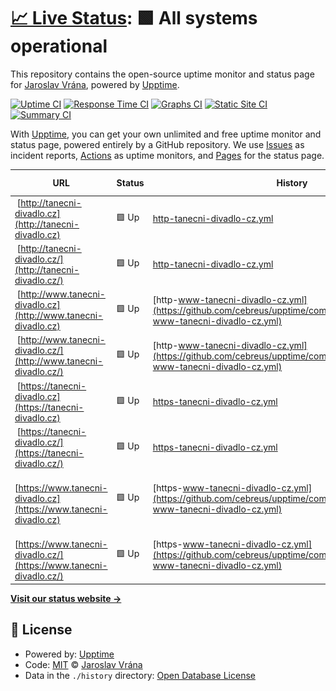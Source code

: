 # [📈 Live Status](https://upptime.cebre.us): <!--live status--> **🟩 All systems operational**

This repository contains the open-source uptime monitor and status page for [Jaroslav Vrána](https://www.cebre.us/), powered by [Upptime](https://github.com/upptime/upptime).

[![Uptime CI](https://github.com/cebreus/upptime/workflows/Uptime%20CI/badge.svg)](https://github.com/cebreus/upptime/actions?query=workflow%3A%22Uptime+CI%22)
[![Response Time CI](https://github.com/cebreus/upptime/workflows/Response%20Time%20CI/badge.svg)](https://github.com/cebreus/upptime/actions?query=workflow%3A%22Response+Time+CI%22)
[![Graphs CI](https://github.com/cebreus/upptime/workflows/Graphs%20CI/badge.svg)](https://github.com/cebreus/upptime/actions?query=workflow%3A%22Graphs+CI%22)
[![Static Site CI](https://github.com/cebreus/upptime/workflows/Static%20Site%20CI/badge.svg)](https://github.com/cebreus/upptime/actions?query=workflow%3A%22Static+Site+CI%22)
[![Summary CI](https://github.com/cebreus/upptime/workflows/Summary%20CI/badge.svg)](https://github.com/cebreus/upptime/actions?query=workflow%3A%22Summary+CI%22)

With [Upptime](https://upptime.js.org), you can get your own unlimited and free uptime monitor and status page, powered entirely by a GitHub repository. We use [Issues](https://github.com/cebreus/upptime/issues) as incident reports, [Actions](https://github.com/cebreus/upptime/actions) as uptime monitors, and [Pages](https://upptime.cebre.us) for the status page.

<!--start: status pages-->
<!-- This summary is generated by Upptime (https://github.com/upptime/upptime) -->
<!-- Do not edit this manually, your changes will be overwritten -->
<!-- prettier-ignore -->
| URL | Status | History | Response Time | Uptime |
| --- | ------ | ------- | ------------- | ------ |
| <img alt="" src="https://favicons.githubusercontent.com/tanecni-divadlo.cz" height="13"> [http://tanecni-divadlo.cz](http://tanecni-divadlo.cz) | 🟩 Up | [http-tanecni-divadlo-cz.yml](https://github.com/cebreus/upptime/commits/HEAD/history/http-tanecni-divadlo-cz.yml) | <details><summary><img alt="Response time graph" src="./graphs/http-tanecni-divadlo-cz/response-time-week.png" height="20"> 421ms</summary><br><a href="https://upptime.cebre.us/history/http-tanecni-divadlo-cz"><img alt="Response time 421" src="https://img.shields.io/endpoint?url=https%3A%2F%2Fraw.githubusercontent.com%2Fcebreus%2Fupptime%2FHEAD%2Fapi%2Fhttp-tanecni-divadlo-cz%2Fresponse-time.json"></a><br><a href="https://upptime.cebre.us/history/http-tanecni-divadlo-cz"><img alt="24-hour response time 421" src="https://img.shields.io/endpoint?url=https%3A%2F%2Fraw.githubusercontent.com%2Fcebreus%2Fupptime%2FHEAD%2Fapi%2Fhttp-tanecni-divadlo-cz%2Fresponse-time-day.json"></a><br><a href="https://upptime.cebre.us/history/http-tanecni-divadlo-cz"><img alt="7-day response time 421" src="https://img.shields.io/endpoint?url=https%3A%2F%2Fraw.githubusercontent.com%2Fcebreus%2Fupptime%2FHEAD%2Fapi%2Fhttp-tanecni-divadlo-cz%2Fresponse-time-week.json"></a><br><a href="https://upptime.cebre.us/history/http-tanecni-divadlo-cz"><img alt="30-day response time 421" src="https://img.shields.io/endpoint?url=https%3A%2F%2Fraw.githubusercontent.com%2Fcebreus%2Fupptime%2FHEAD%2Fapi%2Fhttp-tanecni-divadlo-cz%2Fresponse-time-month.json"></a><br><a href="https://upptime.cebre.us/history/http-tanecni-divadlo-cz"><img alt="1-year response time 421" src="https://img.shields.io/endpoint?url=https%3A%2F%2Fraw.githubusercontent.com%2Fcebreus%2Fupptime%2FHEAD%2Fapi%2Fhttp-tanecni-divadlo-cz%2Fresponse-time-year.json"></a></details> | <details><summary><a href="https://upptime.cebre.us/history/http-tanecni-divadlo-cz">0.19%</a></summary><a href="https://upptime.cebre.us/history/http-tanecni-divadlo-cz"><img alt="All-time uptime 0.19%" src="https://img.shields.io/endpoint?url=https%3A%2F%2Fraw.githubusercontent.com%2Fcebreus%2Fupptime%2FHEAD%2Fapi%2Fhttp-tanecni-divadlo-cz%2Fuptime.json"></a><br><a href="https://upptime.cebre.us/history/http-tanecni-divadlo-cz"><img alt="24-hour uptime 0.19%" src="https://img.shields.io/endpoint?url=https%3A%2F%2Fraw.githubusercontent.com%2Fcebreus%2Fupptime%2FHEAD%2Fapi%2Fhttp-tanecni-divadlo-cz%2Fuptime-day.json"></a><br><a href="https://upptime.cebre.us/history/http-tanecni-divadlo-cz"><img alt="7-day uptime 0.19%" src="https://img.shields.io/endpoint?url=https%3A%2F%2Fraw.githubusercontent.com%2Fcebreus%2Fupptime%2FHEAD%2Fapi%2Fhttp-tanecni-divadlo-cz%2Fuptime-week.json"></a><br><a href="https://upptime.cebre.us/history/http-tanecni-divadlo-cz"><img alt="30-day uptime 0.19%" src="https://img.shields.io/endpoint?url=https%3A%2F%2Fraw.githubusercontent.com%2Fcebreus%2Fupptime%2FHEAD%2Fapi%2Fhttp-tanecni-divadlo-cz%2Fuptime-month.json"></a><br><a href="https://upptime.cebre.us/history/http-tanecni-divadlo-cz"><img alt="1-year uptime 0.19%" src="https://img.shields.io/endpoint?url=https%3A%2F%2Fraw.githubusercontent.com%2Fcebreus%2Fupptime%2FHEAD%2Fapi%2Fhttp-tanecni-divadlo-cz%2Fuptime-year.json"></a></details>
| <img alt="" src="https://favicons.githubusercontent.com/tanecni-divadlo.cz" height="13"> [http://tanecni-divadlo.cz/](http://tanecni-divadlo.cz/) | 🟩 Up | [http-tanecni-divadlo-cz.yml](https://github.com/cebreus/upptime/commits/HEAD/history/http-tanecni-divadlo-cz.yml) | <details><summary><img alt="Response time graph" src="./graphs/http-tanecni-divadlo-cz/response-time-week.png" height="20"> 421ms</summary><br><a href="https://upptime.cebre.us/history/http-tanecni-divadlo-cz"><img alt="Response time 421" src="https://img.shields.io/endpoint?url=https%3A%2F%2Fraw.githubusercontent.com%2Fcebreus%2Fupptime%2FHEAD%2Fapi%2Fhttp-tanecni-divadlo-cz%2Fresponse-time.json"></a><br><a href="https://upptime.cebre.us/history/http-tanecni-divadlo-cz"><img alt="24-hour response time 421" src="https://img.shields.io/endpoint?url=https%3A%2F%2Fraw.githubusercontent.com%2Fcebreus%2Fupptime%2FHEAD%2Fapi%2Fhttp-tanecni-divadlo-cz%2Fresponse-time-day.json"></a><br><a href="https://upptime.cebre.us/history/http-tanecni-divadlo-cz"><img alt="7-day response time 421" src="https://img.shields.io/endpoint?url=https%3A%2F%2Fraw.githubusercontent.com%2Fcebreus%2Fupptime%2FHEAD%2Fapi%2Fhttp-tanecni-divadlo-cz%2Fresponse-time-week.json"></a><br><a href="https://upptime.cebre.us/history/http-tanecni-divadlo-cz"><img alt="30-day response time 421" src="https://img.shields.io/endpoint?url=https%3A%2F%2Fraw.githubusercontent.com%2Fcebreus%2Fupptime%2FHEAD%2Fapi%2Fhttp-tanecni-divadlo-cz%2Fresponse-time-month.json"></a><br><a href="https://upptime.cebre.us/history/http-tanecni-divadlo-cz"><img alt="1-year response time 421" src="https://img.shields.io/endpoint?url=https%3A%2F%2Fraw.githubusercontent.com%2Fcebreus%2Fupptime%2FHEAD%2Fapi%2Fhttp-tanecni-divadlo-cz%2Fresponse-time-year.json"></a></details> | <details><summary><a href="https://upptime.cebre.us/history/http-tanecni-divadlo-cz">0.19%</a></summary><a href="https://upptime.cebre.us/history/http-tanecni-divadlo-cz"><img alt="All-time uptime 0.19%" src="https://img.shields.io/endpoint?url=https%3A%2F%2Fraw.githubusercontent.com%2Fcebreus%2Fupptime%2FHEAD%2Fapi%2Fhttp-tanecni-divadlo-cz%2Fuptime.json"></a><br><a href="https://upptime.cebre.us/history/http-tanecni-divadlo-cz"><img alt="24-hour uptime 0.19%" src="https://img.shields.io/endpoint?url=https%3A%2F%2Fraw.githubusercontent.com%2Fcebreus%2Fupptime%2FHEAD%2Fapi%2Fhttp-tanecni-divadlo-cz%2Fuptime-day.json"></a><br><a href="https://upptime.cebre.us/history/http-tanecni-divadlo-cz"><img alt="7-day uptime 0.19%" src="https://img.shields.io/endpoint?url=https%3A%2F%2Fraw.githubusercontent.com%2Fcebreus%2Fupptime%2FHEAD%2Fapi%2Fhttp-tanecni-divadlo-cz%2Fuptime-week.json"></a><br><a href="https://upptime.cebre.us/history/http-tanecni-divadlo-cz"><img alt="30-day uptime 0.19%" src="https://img.shields.io/endpoint?url=https%3A%2F%2Fraw.githubusercontent.com%2Fcebreus%2Fupptime%2FHEAD%2Fapi%2Fhttp-tanecni-divadlo-cz%2Fuptime-month.json"></a><br><a href="https://upptime.cebre.us/history/http-tanecni-divadlo-cz"><img alt="1-year uptime 0.19%" src="https://img.shields.io/endpoint?url=https%3A%2F%2Fraw.githubusercontent.com%2Fcebreus%2Fupptime%2FHEAD%2Fapi%2Fhttp-tanecni-divadlo-cz%2Fuptime-year.json"></a></details>
| <img alt="" src="https://favicons.githubusercontent.com/www.tanecni-divadlo.cz" height="13"> [http://www.tanecni-divadlo.cz](http://www.tanecni-divadlo.cz) | 🟩 Up | [http-www-tanecni-divadlo-cz.yml](https://github.com/cebreus/upptime/commits/HEAD/history/http-www-tanecni-divadlo-cz.yml) | <details><summary><img alt="Response time graph" src="./graphs/http-www-tanecni-divadlo-cz/response-time-week.png" height="20"> 451ms</summary><br><a href="https://upptime.cebre.us/history/http-www-tanecni-divadlo-cz"><img alt="Response time 451" src="https://img.shields.io/endpoint?url=https%3A%2F%2Fraw.githubusercontent.com%2Fcebreus%2Fupptime%2FHEAD%2Fapi%2Fhttp-www-tanecni-divadlo-cz%2Fresponse-time.json"></a><br><a href="https://upptime.cebre.us/history/http-www-tanecni-divadlo-cz"><img alt="24-hour response time 451" src="https://img.shields.io/endpoint?url=https%3A%2F%2Fraw.githubusercontent.com%2Fcebreus%2Fupptime%2FHEAD%2Fapi%2Fhttp-www-tanecni-divadlo-cz%2Fresponse-time-day.json"></a><br><a href="https://upptime.cebre.us/history/http-www-tanecni-divadlo-cz"><img alt="7-day response time 451" src="https://img.shields.io/endpoint?url=https%3A%2F%2Fraw.githubusercontent.com%2Fcebreus%2Fupptime%2FHEAD%2Fapi%2Fhttp-www-tanecni-divadlo-cz%2Fresponse-time-week.json"></a><br><a href="https://upptime.cebre.us/history/http-www-tanecni-divadlo-cz"><img alt="30-day response time 451" src="https://img.shields.io/endpoint?url=https%3A%2F%2Fraw.githubusercontent.com%2Fcebreus%2Fupptime%2FHEAD%2Fapi%2Fhttp-www-tanecni-divadlo-cz%2Fresponse-time-month.json"></a><br><a href="https://upptime.cebre.us/history/http-www-tanecni-divadlo-cz"><img alt="1-year response time 451" src="https://img.shields.io/endpoint?url=https%3A%2F%2Fraw.githubusercontent.com%2Fcebreus%2Fupptime%2FHEAD%2Fapi%2Fhttp-www-tanecni-divadlo-cz%2Fresponse-time-year.json"></a></details> | <details><summary><a href="https://upptime.cebre.us/history/http-www-tanecni-divadlo-cz">28.33%</a></summary><a href="https://upptime.cebre.us/history/http-www-tanecni-divadlo-cz"><img alt="All-time uptime 28.33%" src="https://img.shields.io/endpoint?url=https%3A%2F%2Fraw.githubusercontent.com%2Fcebreus%2Fupptime%2FHEAD%2Fapi%2Fhttp-www-tanecni-divadlo-cz%2Fuptime.json"></a><br><a href="https://upptime.cebre.us/history/http-www-tanecni-divadlo-cz"><img alt="24-hour uptime 28.33%" src="https://img.shields.io/endpoint?url=https%3A%2F%2Fraw.githubusercontent.com%2Fcebreus%2Fupptime%2FHEAD%2Fapi%2Fhttp-www-tanecni-divadlo-cz%2Fuptime-day.json"></a><br><a href="https://upptime.cebre.us/history/http-www-tanecni-divadlo-cz"><img alt="7-day uptime 28.33%" src="https://img.shields.io/endpoint?url=https%3A%2F%2Fraw.githubusercontent.com%2Fcebreus%2Fupptime%2FHEAD%2Fapi%2Fhttp-www-tanecni-divadlo-cz%2Fuptime-week.json"></a><br><a href="https://upptime.cebre.us/history/http-www-tanecni-divadlo-cz"><img alt="30-day uptime 28.33%" src="https://img.shields.io/endpoint?url=https%3A%2F%2Fraw.githubusercontent.com%2Fcebreus%2Fupptime%2FHEAD%2Fapi%2Fhttp-www-tanecni-divadlo-cz%2Fuptime-month.json"></a><br><a href="https://upptime.cebre.us/history/http-www-tanecni-divadlo-cz"><img alt="1-year uptime 28.33%" src="https://img.shields.io/endpoint?url=https%3A%2F%2Fraw.githubusercontent.com%2Fcebreus%2Fupptime%2FHEAD%2Fapi%2Fhttp-www-tanecni-divadlo-cz%2Fuptime-year.json"></a></details>
| <img alt="" src="https://favicons.githubusercontent.com/www.tanecni-divadlo.cz" height="13"> [http://www.tanecni-divadlo.cz/](http://www.tanecni-divadlo.cz/) | 🟩 Up | [http-www-tanecni-divadlo-cz.yml](https://github.com/cebreus/upptime/commits/HEAD/history/http-www-tanecni-divadlo-cz.yml) | <details><summary><img alt="Response time graph" src="./graphs/http-www-tanecni-divadlo-cz/response-time-week.png" height="20"> 451ms</summary><br><a href="https://upptime.cebre.us/history/http-www-tanecni-divadlo-cz"><img alt="Response time 451" src="https://img.shields.io/endpoint?url=https%3A%2F%2Fraw.githubusercontent.com%2Fcebreus%2Fupptime%2FHEAD%2Fapi%2Fhttp-www-tanecni-divadlo-cz%2Fresponse-time.json"></a><br><a href="https://upptime.cebre.us/history/http-www-tanecni-divadlo-cz"><img alt="24-hour response time 451" src="https://img.shields.io/endpoint?url=https%3A%2F%2Fraw.githubusercontent.com%2Fcebreus%2Fupptime%2FHEAD%2Fapi%2Fhttp-www-tanecni-divadlo-cz%2Fresponse-time-day.json"></a><br><a href="https://upptime.cebre.us/history/http-www-tanecni-divadlo-cz"><img alt="7-day response time 451" src="https://img.shields.io/endpoint?url=https%3A%2F%2Fraw.githubusercontent.com%2Fcebreus%2Fupptime%2FHEAD%2Fapi%2Fhttp-www-tanecni-divadlo-cz%2Fresponse-time-week.json"></a><br><a href="https://upptime.cebre.us/history/http-www-tanecni-divadlo-cz"><img alt="30-day response time 451" src="https://img.shields.io/endpoint?url=https%3A%2F%2Fraw.githubusercontent.com%2Fcebreus%2Fupptime%2FHEAD%2Fapi%2Fhttp-www-tanecni-divadlo-cz%2Fresponse-time-month.json"></a><br><a href="https://upptime.cebre.us/history/http-www-tanecni-divadlo-cz"><img alt="1-year response time 451" src="https://img.shields.io/endpoint?url=https%3A%2F%2Fraw.githubusercontent.com%2Fcebreus%2Fupptime%2FHEAD%2Fapi%2Fhttp-www-tanecni-divadlo-cz%2Fresponse-time-year.json"></a></details> | <details><summary><a href="https://upptime.cebre.us/history/http-www-tanecni-divadlo-cz">28.34%</a></summary><a href="https://upptime.cebre.us/history/http-www-tanecni-divadlo-cz"><img alt="All-time uptime 28.34%" src="https://img.shields.io/endpoint?url=https%3A%2F%2Fraw.githubusercontent.com%2Fcebreus%2Fupptime%2FHEAD%2Fapi%2Fhttp-www-tanecni-divadlo-cz%2Fuptime.json"></a><br><a href="https://upptime.cebre.us/history/http-www-tanecni-divadlo-cz"><img alt="24-hour uptime 28.34%" src="https://img.shields.io/endpoint?url=https%3A%2F%2Fraw.githubusercontent.com%2Fcebreus%2Fupptime%2FHEAD%2Fapi%2Fhttp-www-tanecni-divadlo-cz%2Fuptime-day.json"></a><br><a href="https://upptime.cebre.us/history/http-www-tanecni-divadlo-cz"><img alt="7-day uptime 28.34%" src="https://img.shields.io/endpoint?url=https%3A%2F%2Fraw.githubusercontent.com%2Fcebreus%2Fupptime%2FHEAD%2Fapi%2Fhttp-www-tanecni-divadlo-cz%2Fuptime-week.json"></a><br><a href="https://upptime.cebre.us/history/http-www-tanecni-divadlo-cz"><img alt="30-day uptime 28.34%" src="https://img.shields.io/endpoint?url=https%3A%2F%2Fraw.githubusercontent.com%2Fcebreus%2Fupptime%2FHEAD%2Fapi%2Fhttp-www-tanecni-divadlo-cz%2Fuptime-month.json"></a><br><a href="https://upptime.cebre.us/history/http-www-tanecni-divadlo-cz"><img alt="1-year uptime 28.34%" src="https://img.shields.io/endpoint?url=https%3A%2F%2Fraw.githubusercontent.com%2Fcebreus%2Fupptime%2FHEAD%2Fapi%2Fhttp-www-tanecni-divadlo-cz%2Fuptime-year.json"></a></details>
| <img alt="" src="https://favicons.githubusercontent.com/tanecni-divadlo.cz" height="13"> [https://tanecni-divadlo.cz](https://tanecni-divadlo.cz) | 🟩 Up | [https-tanecni-divadlo-cz.yml](https://github.com/cebreus/upptime/commits/HEAD/history/https-tanecni-divadlo-cz.yml) | <details><summary><img alt="Response time graph" src="./graphs/https-tanecni-divadlo-cz/response-time-week.png" height="20"> 194ms</summary><br><a href="https://upptime.cebre.us/history/https-tanecni-divadlo-cz"><img alt="Response time 194" src="https://img.shields.io/endpoint?url=https%3A%2F%2Fraw.githubusercontent.com%2Fcebreus%2Fupptime%2FHEAD%2Fapi%2Fhttps-tanecni-divadlo-cz%2Fresponse-time.json"></a><br><a href="https://upptime.cebre.us/history/https-tanecni-divadlo-cz"><img alt="24-hour response time 194" src="https://img.shields.io/endpoint?url=https%3A%2F%2Fraw.githubusercontent.com%2Fcebreus%2Fupptime%2FHEAD%2Fapi%2Fhttps-tanecni-divadlo-cz%2Fresponse-time-day.json"></a><br><a href="https://upptime.cebre.us/history/https-tanecni-divadlo-cz"><img alt="7-day response time 194" src="https://img.shields.io/endpoint?url=https%3A%2F%2Fraw.githubusercontent.com%2Fcebreus%2Fupptime%2FHEAD%2Fapi%2Fhttps-tanecni-divadlo-cz%2Fresponse-time-week.json"></a><br><a href="https://upptime.cebre.us/history/https-tanecni-divadlo-cz"><img alt="30-day response time 194" src="https://img.shields.io/endpoint?url=https%3A%2F%2Fraw.githubusercontent.com%2Fcebreus%2Fupptime%2FHEAD%2Fapi%2Fhttps-tanecni-divadlo-cz%2Fresponse-time-month.json"></a><br><a href="https://upptime.cebre.us/history/https-tanecni-divadlo-cz"><img alt="1-year response time 194" src="https://img.shields.io/endpoint?url=https%3A%2F%2Fraw.githubusercontent.com%2Fcebreus%2Fupptime%2FHEAD%2Fapi%2Fhttps-tanecni-divadlo-cz%2Fresponse-time-year.json"></a></details> | <details><summary><a href="https://upptime.cebre.us/history/https-tanecni-divadlo-cz">28.35%</a></summary><a href="https://upptime.cebre.us/history/https-tanecni-divadlo-cz"><img alt="All-time uptime 28.35%" src="https://img.shields.io/endpoint?url=https%3A%2F%2Fraw.githubusercontent.com%2Fcebreus%2Fupptime%2FHEAD%2Fapi%2Fhttps-tanecni-divadlo-cz%2Fuptime.json"></a><br><a href="https://upptime.cebre.us/history/https-tanecni-divadlo-cz"><img alt="24-hour uptime 28.35%" src="https://img.shields.io/endpoint?url=https%3A%2F%2Fraw.githubusercontent.com%2Fcebreus%2Fupptime%2FHEAD%2Fapi%2Fhttps-tanecni-divadlo-cz%2Fuptime-day.json"></a><br><a href="https://upptime.cebre.us/history/https-tanecni-divadlo-cz"><img alt="7-day uptime 28.35%" src="https://img.shields.io/endpoint?url=https%3A%2F%2Fraw.githubusercontent.com%2Fcebreus%2Fupptime%2FHEAD%2Fapi%2Fhttps-tanecni-divadlo-cz%2Fuptime-week.json"></a><br><a href="https://upptime.cebre.us/history/https-tanecni-divadlo-cz"><img alt="30-day uptime 28.35%" src="https://img.shields.io/endpoint?url=https%3A%2F%2Fraw.githubusercontent.com%2Fcebreus%2Fupptime%2FHEAD%2Fapi%2Fhttps-tanecni-divadlo-cz%2Fuptime-month.json"></a><br><a href="https://upptime.cebre.us/history/https-tanecni-divadlo-cz"><img alt="1-year uptime 28.35%" src="https://img.shields.io/endpoint?url=https%3A%2F%2Fraw.githubusercontent.com%2Fcebreus%2Fupptime%2FHEAD%2Fapi%2Fhttps-tanecni-divadlo-cz%2Fuptime-year.json"></a></details>
| <img alt="" src="https://favicons.githubusercontent.com/tanecni-divadlo.cz" height="13"> [https://tanecni-divadlo.cz/](https://tanecni-divadlo.cz/) | 🟩 Up | [https-tanecni-divadlo-cz.yml](https://github.com/cebreus/upptime/commits/HEAD/history/https-tanecni-divadlo-cz.yml) | <details><summary><img alt="Response time graph" src="./graphs/https-tanecni-divadlo-cz/response-time-week.png" height="20"> 194ms</summary><br><a href="https://upptime.cebre.us/history/https-tanecni-divadlo-cz"><img alt="Response time 194" src="https://img.shields.io/endpoint?url=https%3A%2F%2Fraw.githubusercontent.com%2Fcebreus%2Fupptime%2FHEAD%2Fapi%2Fhttps-tanecni-divadlo-cz%2Fresponse-time.json"></a><br><a href="https://upptime.cebre.us/history/https-tanecni-divadlo-cz"><img alt="24-hour response time 194" src="https://img.shields.io/endpoint?url=https%3A%2F%2Fraw.githubusercontent.com%2Fcebreus%2Fupptime%2FHEAD%2Fapi%2Fhttps-tanecni-divadlo-cz%2Fresponse-time-day.json"></a><br><a href="https://upptime.cebre.us/history/https-tanecni-divadlo-cz"><img alt="7-day response time 194" src="https://img.shields.io/endpoint?url=https%3A%2F%2Fraw.githubusercontent.com%2Fcebreus%2Fupptime%2FHEAD%2Fapi%2Fhttps-tanecni-divadlo-cz%2Fresponse-time-week.json"></a><br><a href="https://upptime.cebre.us/history/https-tanecni-divadlo-cz"><img alt="30-day response time 194" src="https://img.shields.io/endpoint?url=https%3A%2F%2Fraw.githubusercontent.com%2Fcebreus%2Fupptime%2FHEAD%2Fapi%2Fhttps-tanecni-divadlo-cz%2Fresponse-time-month.json"></a><br><a href="https://upptime.cebre.us/history/https-tanecni-divadlo-cz"><img alt="1-year response time 194" src="https://img.shields.io/endpoint?url=https%3A%2F%2Fraw.githubusercontent.com%2Fcebreus%2Fupptime%2FHEAD%2Fapi%2Fhttps-tanecni-divadlo-cz%2Fresponse-time-year.json"></a></details> | <details><summary><a href="https://upptime.cebre.us/history/https-tanecni-divadlo-cz">28.35%</a></summary><a href="https://upptime.cebre.us/history/https-tanecni-divadlo-cz"><img alt="All-time uptime 28.35%" src="https://img.shields.io/endpoint?url=https%3A%2F%2Fraw.githubusercontent.com%2Fcebreus%2Fupptime%2FHEAD%2Fapi%2Fhttps-tanecni-divadlo-cz%2Fuptime.json"></a><br><a href="https://upptime.cebre.us/history/https-tanecni-divadlo-cz"><img alt="24-hour uptime 28.35%" src="https://img.shields.io/endpoint?url=https%3A%2F%2Fraw.githubusercontent.com%2Fcebreus%2Fupptime%2FHEAD%2Fapi%2Fhttps-tanecni-divadlo-cz%2Fuptime-day.json"></a><br><a href="https://upptime.cebre.us/history/https-tanecni-divadlo-cz"><img alt="7-day uptime 28.35%" src="https://img.shields.io/endpoint?url=https%3A%2F%2Fraw.githubusercontent.com%2Fcebreus%2Fupptime%2FHEAD%2Fapi%2Fhttps-tanecni-divadlo-cz%2Fuptime-week.json"></a><br><a href="https://upptime.cebre.us/history/https-tanecni-divadlo-cz"><img alt="30-day uptime 28.35%" src="https://img.shields.io/endpoint?url=https%3A%2F%2Fraw.githubusercontent.com%2Fcebreus%2Fupptime%2FHEAD%2Fapi%2Fhttps-tanecni-divadlo-cz%2Fuptime-month.json"></a><br><a href="https://upptime.cebre.us/history/https-tanecni-divadlo-cz"><img alt="1-year uptime 28.35%" src="https://img.shields.io/endpoint?url=https%3A%2F%2Fraw.githubusercontent.com%2Fcebreus%2Fupptime%2FHEAD%2Fapi%2Fhttps-tanecni-divadlo-cz%2Fuptime-year.json"></a></details>
| <img alt="" src="https://favicons.githubusercontent.com/www.tanecni-divadlo.cz" height="13"> [https://www.tanecni-divadlo.cz](https://www.tanecni-divadlo.cz) | 🟩 Up | [https-www-tanecni-divadlo-cz.yml](https://github.com/cebreus/upptime/commits/HEAD/history/https-www-tanecni-divadlo-cz.yml) | <details><summary><img alt="Response time graph" src="./graphs/https-www-tanecni-divadlo-cz/response-time-week.png" height="20"> 192ms</summary><br><a href="https://upptime.cebre.us/history/https-www-tanecni-divadlo-cz"><img alt="Response time 192" src="https://img.shields.io/endpoint?url=https%3A%2F%2Fraw.githubusercontent.com%2Fcebreus%2Fupptime%2FHEAD%2Fapi%2Fhttps-www-tanecni-divadlo-cz%2Fresponse-time.json"></a><br><a href="https://upptime.cebre.us/history/https-www-tanecni-divadlo-cz"><img alt="24-hour response time 192" src="https://img.shields.io/endpoint?url=https%3A%2F%2Fraw.githubusercontent.com%2Fcebreus%2Fupptime%2FHEAD%2Fapi%2Fhttps-www-tanecni-divadlo-cz%2Fresponse-time-day.json"></a><br><a href="https://upptime.cebre.us/history/https-www-tanecni-divadlo-cz"><img alt="7-day response time 192" src="https://img.shields.io/endpoint?url=https%3A%2F%2Fraw.githubusercontent.com%2Fcebreus%2Fupptime%2FHEAD%2Fapi%2Fhttps-www-tanecni-divadlo-cz%2Fresponse-time-week.json"></a><br><a href="https://upptime.cebre.us/history/https-www-tanecni-divadlo-cz"><img alt="30-day response time 192" src="https://img.shields.io/endpoint?url=https%3A%2F%2Fraw.githubusercontent.com%2Fcebreus%2Fupptime%2FHEAD%2Fapi%2Fhttps-www-tanecni-divadlo-cz%2Fresponse-time-month.json"></a><br><a href="https://upptime.cebre.us/history/https-www-tanecni-divadlo-cz"><img alt="1-year response time 192" src="https://img.shields.io/endpoint?url=https%3A%2F%2Fraw.githubusercontent.com%2Fcebreus%2Fupptime%2FHEAD%2Fapi%2Fhttps-www-tanecni-divadlo-cz%2Fresponse-time-year.json"></a></details> | <details><summary><a href="https://upptime.cebre.us/history/https-www-tanecni-divadlo-cz">28.34%</a></summary><a href="https://upptime.cebre.us/history/https-www-tanecni-divadlo-cz"><img alt="All-time uptime 28.34%" src="https://img.shields.io/endpoint?url=https%3A%2F%2Fraw.githubusercontent.com%2Fcebreus%2Fupptime%2FHEAD%2Fapi%2Fhttps-www-tanecni-divadlo-cz%2Fuptime.json"></a><br><a href="https://upptime.cebre.us/history/https-www-tanecni-divadlo-cz"><img alt="24-hour uptime 28.34%" src="https://img.shields.io/endpoint?url=https%3A%2F%2Fraw.githubusercontent.com%2Fcebreus%2Fupptime%2FHEAD%2Fapi%2Fhttps-www-tanecni-divadlo-cz%2Fuptime-day.json"></a><br><a href="https://upptime.cebre.us/history/https-www-tanecni-divadlo-cz"><img alt="7-day uptime 28.34%" src="https://img.shields.io/endpoint?url=https%3A%2F%2Fraw.githubusercontent.com%2Fcebreus%2Fupptime%2FHEAD%2Fapi%2Fhttps-www-tanecni-divadlo-cz%2Fuptime-week.json"></a><br><a href="https://upptime.cebre.us/history/https-www-tanecni-divadlo-cz"><img alt="30-day uptime 28.34%" src="https://img.shields.io/endpoint?url=https%3A%2F%2Fraw.githubusercontent.com%2Fcebreus%2Fupptime%2FHEAD%2Fapi%2Fhttps-www-tanecni-divadlo-cz%2Fuptime-month.json"></a><br><a href="https://upptime.cebre.us/history/https-www-tanecni-divadlo-cz"><img alt="1-year uptime 28.34%" src="https://img.shields.io/endpoint?url=https%3A%2F%2Fraw.githubusercontent.com%2Fcebreus%2Fupptime%2FHEAD%2Fapi%2Fhttps-www-tanecni-divadlo-cz%2Fuptime-year.json"></a></details>
| <img alt="" src="https://favicons.githubusercontent.com/www.tanecni-divadlo.cz" height="13"> [https://www.tanecni-divadlo.cz/](https://www.tanecni-divadlo.cz/) | 🟩 Up | [https-www-tanecni-divadlo-cz.yml](https://github.com/cebreus/upptime/commits/HEAD/history/https-www-tanecni-divadlo-cz.yml) | <details><summary><img alt="Response time graph" src="./graphs/https-www-tanecni-divadlo-cz/response-time-week.png" height="20"> 192ms</summary><br><a href="https://upptime.cebre.us/history/https-www-tanecni-divadlo-cz"><img alt="Response time 192" src="https://img.shields.io/endpoint?url=https%3A%2F%2Fraw.githubusercontent.com%2Fcebreus%2Fupptime%2FHEAD%2Fapi%2Fhttps-www-tanecni-divadlo-cz%2Fresponse-time.json"></a><br><a href="https://upptime.cebre.us/history/https-www-tanecni-divadlo-cz"><img alt="24-hour response time 192" src="https://img.shields.io/endpoint?url=https%3A%2F%2Fraw.githubusercontent.com%2Fcebreus%2Fupptime%2FHEAD%2Fapi%2Fhttps-www-tanecni-divadlo-cz%2Fresponse-time-day.json"></a><br><a href="https://upptime.cebre.us/history/https-www-tanecni-divadlo-cz"><img alt="7-day response time 192" src="https://img.shields.io/endpoint?url=https%3A%2F%2Fraw.githubusercontent.com%2Fcebreus%2Fupptime%2FHEAD%2Fapi%2Fhttps-www-tanecni-divadlo-cz%2Fresponse-time-week.json"></a><br><a href="https://upptime.cebre.us/history/https-www-tanecni-divadlo-cz"><img alt="30-day response time 192" src="https://img.shields.io/endpoint?url=https%3A%2F%2Fraw.githubusercontent.com%2Fcebreus%2Fupptime%2FHEAD%2Fapi%2Fhttps-www-tanecni-divadlo-cz%2Fresponse-time-month.json"></a><br><a href="https://upptime.cebre.us/history/https-www-tanecni-divadlo-cz"><img alt="1-year response time 192" src="https://img.shields.io/endpoint?url=https%3A%2F%2Fraw.githubusercontent.com%2Fcebreus%2Fupptime%2FHEAD%2Fapi%2Fhttps-www-tanecni-divadlo-cz%2Fresponse-time-year.json"></a></details> | <details><summary><a href="https://upptime.cebre.us/history/https-www-tanecni-divadlo-cz">28.34%</a></summary><a href="https://upptime.cebre.us/history/https-www-tanecni-divadlo-cz"><img alt="All-time uptime 28.34%" src="https://img.shields.io/endpoint?url=https%3A%2F%2Fraw.githubusercontent.com%2Fcebreus%2Fupptime%2FHEAD%2Fapi%2Fhttps-www-tanecni-divadlo-cz%2Fuptime.json"></a><br><a href="https://upptime.cebre.us/history/https-www-tanecni-divadlo-cz"><img alt="24-hour uptime 28.34%" src="https://img.shields.io/endpoint?url=https%3A%2F%2Fraw.githubusercontent.com%2Fcebreus%2Fupptime%2FHEAD%2Fapi%2Fhttps-www-tanecni-divadlo-cz%2Fuptime-day.json"></a><br><a href="https://upptime.cebre.us/history/https-www-tanecni-divadlo-cz"><img alt="7-day uptime 28.34%" src="https://img.shields.io/endpoint?url=https%3A%2F%2Fraw.githubusercontent.com%2Fcebreus%2Fupptime%2FHEAD%2Fapi%2Fhttps-www-tanecni-divadlo-cz%2Fuptime-week.json"></a><br><a href="https://upptime.cebre.us/history/https-www-tanecni-divadlo-cz"><img alt="30-day uptime 28.34%" src="https://img.shields.io/endpoint?url=https%3A%2F%2Fraw.githubusercontent.com%2Fcebreus%2Fupptime%2FHEAD%2Fapi%2Fhttps-www-tanecni-divadlo-cz%2Fuptime-month.json"></a><br><a href="https://upptime.cebre.us/history/https-www-tanecni-divadlo-cz"><img alt="1-year uptime 28.34%" src="https://img.shields.io/endpoint?url=https%3A%2F%2Fraw.githubusercontent.com%2Fcebreus%2Fupptime%2FHEAD%2Fapi%2Fhttps-www-tanecni-divadlo-cz%2Fuptime-year.json"></a></details>

<!--end: status pages-->

[**Visit our status website →**](https://upptime.cebre.us)

## 📄 License

- Powered by: [Upptime](https://github.com/upptime/upptime)
- Code: [MIT](./LICENSE) © [Jaroslav Vrána](https://www.cebre.us/)
- Data in the `./history` directory: [Open Database License](https://opendatacommons.org/licenses/odbl/1-0/)
